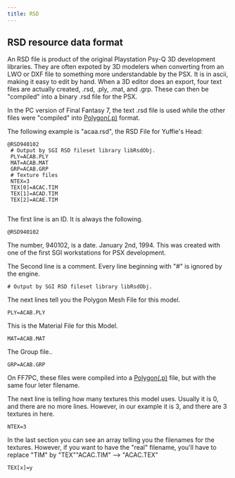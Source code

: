 ```yaml
---
title: RSD
---
```


## RSD resource data format

An RSD file is product of the original Playstation Psy-Q 3D development libraries. They are often expoted by 3D modelers when converting from an LWO or DXF file to something more understandable by the PSX. It is in ascii, making it easy to edit by hand. When a 3D editor does an export, four text files are actually created, .rsd, .ply, .mat, and .grp. These can then be "compiled" into a binary .rsd file for the PSX.

In the PC version of Final Fantasy 7, the text .rsd file is used while the other files were "compiled" into [Polygon(.p)](../FF7/P.md) format.

The following example is "acaa.rsd", the RSD File for Yuffie's Head:

`@RSD940102`  
` # Output by SGI RSD fileset library libRsdObj.`  
` PLY=ACAB.PLY`  
` MAT=ACAB.MAT`  
` GRP=ACAB.GRP`  
` # Texture files`  
` NTEX=3`  
` TEX[0]=ACAC.TIM`  
` TEX[1]=ACAD.TIM `  
` TEX[2]=ACAE.TIM`  
` `

The first line is an ID. It is always the following.

`@RSD940102`

The number, 940102, is a date. January 2nd, 1994. This was created with one of the first SGI workstations for PSX development.

The Second line is a comment. Every line beginning with "#" is ignored by the engine.

`# Output by SGI RSD fileset library libRsdObj.`

The next lines tell you the Polygon Mesh File for this model.

`PLY=ACAB.PLY`

This is the Material File for this Model.

`MAT=ACAB.MAT`

The Group file..

`GRP=ACAB.GRP`

On FF7PC, these files were compiled into a [Polygon(.p)](../FF7/P.md) file, but with the same four leter filename.

The next line is telling how many textures this model uses. Usually it is 0, and there are no more lines. However, in our example it is 3, and there are 3 textures in here.

`NTEX=3`

In the last section you can see an array telling you the filenames for the textures. However, if you want to have the "real" filename, you'll have to replace "TIM" by "TEX""ACAC.TIM" --\> "ACAC.TEX"

`TEX[x]=y`
